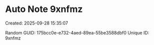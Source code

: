 ﻿# Auto Note 9xnfmz
Created: 2025-09-28 15:35:07

Random GUID: 175bcc0e-e732-4aed-89ea-55be3588dbf0
Unique ID: 9xnfmz
